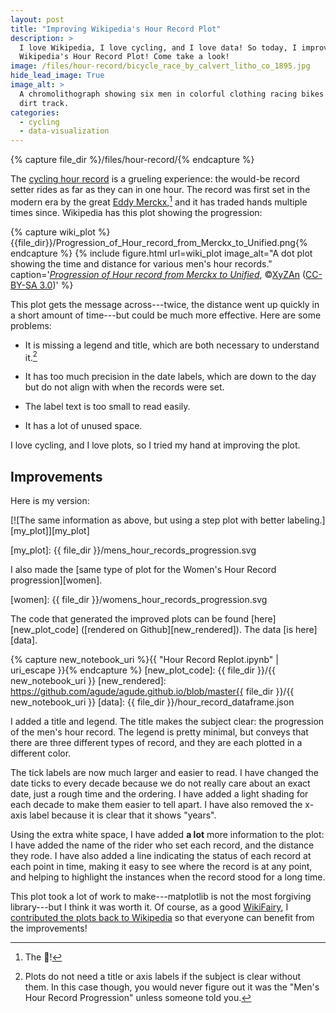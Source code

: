 ```yaml
---
layout: post
title: "Improving Wikipedia's Hour Record Plot"
description: >
  I love Wikipedia, I love cycling, and I love data! So today, I improve
  Wikipedia's Hour Record Plot! Come take a look!
image: /files/hour-record/bicycle_race_by_calvert_litho_co_1895.jpg
hide_lead_image: True
image_alt: >
  A chromolithograph showing six men in colorful clothing racing bikes on a
  dirt track.
categories:
  - cycling
  - data-visualization
---
```


{% capture file_dir %}/files/hour-record/{% endcapture %}

The [cycling hour record][hour_record] is a grueling experience: the would-be
record setter rides as far as they can in one hour. The record was first set
in the modern era by the great [Eddy Merckx][merckx],[^goat] and it has traded
hands multiple times since. Wikipedia has this plot showing the progression:

[hour_record]: https://en.wikipedia.org/wiki/Hour_record
[merckx]: https://en.wikipedia.org/wiki/Eddy_Merckx
[^goat]: The 🐐!

{% capture wiki_plot %}{{file_dir}}/Progression_of_Hour_record_from_Merckx_to_Unified.png{% endcapture %}
{% include figure.html
  url=wiki_plot
  image_alt="A dot plot showing the time and distance for various men's hour records."
  caption='<a
  href="https://en.wikipedia.org/wiki/File:Progression_of_Hour_record_from_Merckx_to_Unified.png"><em>Progression
  of Hour record from Merckx to Unified</em></a>, ©<a
  href="https://en.wikipedia.org/wiki/User:XyZAn">XyZAn</a> (<a
  href="https://creativecommons.org/licenses/by-sa/3.0/deed.en">CC-BY-SA
  3.0</a>)'
%}

This plot gets the message across---twice, the distance went up quickly in a short
amount of time---but could be much more effective. Here are some
problems:

- It is missing a legend and title, which are both necessary to understand it.[^plot]

- It has too much precision in the date labels, which are down to the day but do
  not align with when the records were set.

- The label text is too small to read easily.

- It has a lot of unused space.

[^plot]: Plots do not need a title or axis labels if the subject is clear without them. In this case though, you would never figure out it was the "Men's Hour Record Progression" unless someone told you.

I love cycling, and I love plots, so I tried my hand at improving the plot.

## Improvements

Here is my version:

[![The same information as above, but using a step plot with better labeling.][my_plot]][my_plot]

[my_plot]: {{ file_dir }}/mens_hour_records_progression.svg

I also made the [same type of plot for the Women's Hour Record progression][women].

[women]: {{ file_dir }}/womens_hour_records_progression.svg

The code that generated the improved plots can be found [here][new_plot_code]
([rendered on Github][new_rendered]). The data [is here][data].

{% capture new_notebook_uri %}{{ "Hour Record Replot.ipynb" | uri_escape }}{% endcapture %}
[new_plot_code]: {{ file_dir }}/{{ new_notebook_uri }}
[new_rendered]: https://github.com/agude/agude.github.io/blob/master{{ file_dir }}/{{ new_notebook_uri }}
[data]: {{ file_dir }}/hour_record_dataframe.json

I added a title and legend. The title makes the subject clear: the progression
of the men's hour record. The legend is pretty minimal, but conveys that there
are three different types of record, and they are each plotted in a different
color.

The tick labels are now much larger and easier to read. I have changed the
date ticks to every decade because we do not really care about an exact date,
just a rough time and the ordering. I have added a light shading for each
decade to make them easier to tell apart. I have also removed the x-axis label
because it is clear that it shows "years".

Using the extra white space, I have added **a lot** more information to the
plot: I have added the name of the rider who set each record, and the distance
they rode. I have also added a line indicating the status of each record at
each point in time, making it easy to see where the record is at any point,
and helping to highlight the instances when the record stood for a long time.

This plot took a lot of work to make---matplotlib is not the most forgiving
library---but I think it was worth it. Of course, as a good [WikiFairy][wf], I
[contributed the plots back to Wikipedia][plot_link] so that everyone can
benefit from the improvements!

[wf]: https://en.wikipedia.org/wiki/Wikipedia:WikiFairy
[plot_link]: https://en.wikipedia.org/w/index.php?title=Hour_record&oldid=903869466#Statistics
